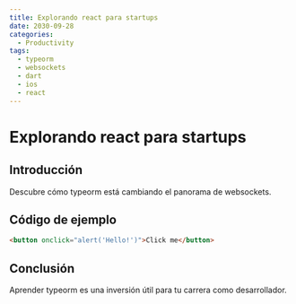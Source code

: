 ```yaml
---
title: Explorando react para startups
date: 2030-09-28
categories:
  - Productivity
tags:
  - typeorm
  - websockets
  - dart
  - ios
  - react
---
```


# Explorando react para startups

## Introducción

Descubre cómo typeorm está cambiando el panorama de websockets.

## Código de ejemplo

```html
<button onclick="alert('Hello!')">Click me</button>
```

## Conclusión

Aprender typeorm es una inversión útil para tu carrera como desarrollador.